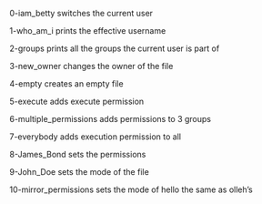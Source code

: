 0-iam_betty
switches the current user

1-who_am_i
prints the effective username

2-groups
prints all the groups the current user is part of

3-new_owner
changes the owner of the file

4-empty
creates an empty file

5-execute
adds execute permission

6-multiple_permissions
adds permissions to 3 groups

7-everybody
adds execution permission to all

8-James_Bond
sets the permissions

9-John_Doe
sets the mode of the file

10-mirror_permissions
sets the mode of hello the same as olleh’s
